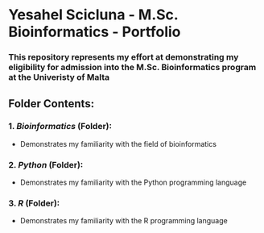 # Yesahel Scicluna - M.Sc. Bioinformatics - Portfolio

### This repository represents my effort at demonstrating my eligibility for admission into the M.Sc. Bioinformatics program at the Univeristy of Malta

## Folder Contents:

### 1. _Bioinformatics_ (Folder):
- Demonstrates my familiarity with the field of bioinformatics

### 2. _Python_ (Folder): 
- Demonstrates my familiarity with the Python programming language

### 3. _R_ (Folder):
- Demonstrates my familiarity with the R programming language